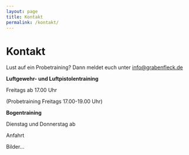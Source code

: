 ```yaml
---
layout: page
title: Kontakt
permalink: /kontakt/
---
```

# Kontakt

Lust auf ein Probetraining? Dann meldet euch unter info@grabenfleck.de 

**Luftgewehr- und Luftpistolentraining** 

Freitags ab 17.00 Uhr 

(Probetraining Freitags 17.00-19.00 Uhr) 

**Bogentraining**

Dienstag und Donnerstag ab 

Anfahrt 

Bilder...